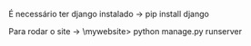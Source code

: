 É necessário ter django instalado -> pip install django

Para rodar o site -> \mywebsite> python manage.py runserver

